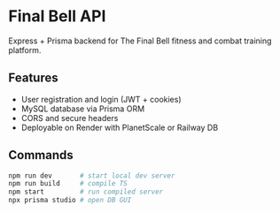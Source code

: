 # Final Bell API

Express + Prisma backend for The Final Bell fitness and combat training platform.

## Features
- User registration and login (JWT + cookies)
- MySQL database via Prisma ORM
- CORS and secure headers
- Deployable on Render with PlanetScale or Railway DB

## Commands
```bash
npm run dev       # start local dev server
npm run build     # compile TS
npm start         # run compiled server
npx prisma studio # open DB GUI

